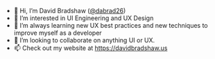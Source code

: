 - 👋 Hi, I’m David Bradshaw ([@dabrad26](http://github.com/dabrad26))
- 👀 I’m interested in UI Engineering and UX Design
- 🌱 I’m always learning new UX best practices and new techniques to improve myself as a developer
- 💞️ I’m looking to collaborate on anything UI or UX.
- 📫 Check out my website at <https://davidbradshaw.us>

<!---
dabrad26/dabrad26 is a ✨ special ✨ repository because its `README.md` (this file) appears on your GitHub profile.
You can click the Preview link to take a look at your changes.
--->
